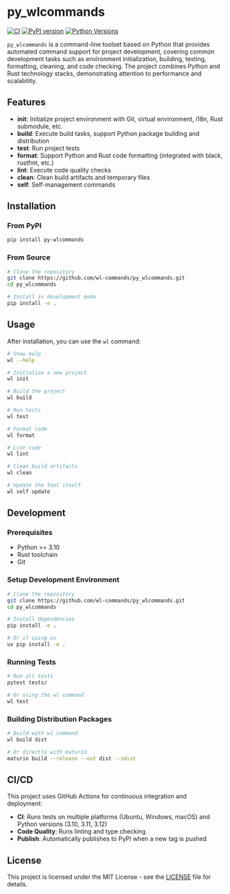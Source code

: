 # py_wlcommands

[![CI](https://github.com/wl-commands/py_wlcommands/actions/workflows/ci.yml/badge.svg)](https://github.com/wl-commands/py_wlcommands/actions/workflows/ci.yml)
[![PyPI version](https://badge.fury.io/py/py-wlcommands.svg)](https://badge.fury.io/py/py-wlcommands)
[![Python Versions](https://img.shields.io/pypi/pyversions/py-wlcommands.svg)](https://pypi.org/project/py-wlcommands/)

`py_wlcommands` is a command-line toolset based on Python that provides automated command support for project development, covering common development tasks such as environment initialization, building, testing, formatting, cleaning, and code checking. The project combines Python and Rust technology stacks, demonstrating attention to performance and scalability.

## Features

- **init**: Initialize project environment with Git, virtual environment, i18n, Rust submodule, etc.
- **build**: Execute build tasks, support Python package building and distribution
- **test**: Run project tests
- **format**: Support Python and Rust code formatting (integrated with black, rustfmt, etc.)
- **lint**: Execute code quality checks
- **clean**: Clean build artifacts and temporary files
- **self**: Self-management commands

## Installation

### From PyPI

```bash
pip install py-wlcommands
```

### From Source

```bash
# Clone the repository
git clone https://github.com/wl-commands/py_wlcommands.git
cd py_wlcommands

# Install in development mode
pip install -e .
```

## Usage

After installation, you can use the `wl` command:

```bash
# Show help
wl --help

# Initialize a new project
wl init

# Build the project
wl build

# Run tests
wl test

# Format code
wl format

# Lint code
wl lint

# Clean build artifacts
wl clean

# Update the tool itself
wl self update
```

## Development

### Prerequisites

- Python >= 3.10
- Rust toolchain
- Git

### Setup Development Environment

```bash
# Clone the repository
git clone https://github.com/wl-commands/py_wlcommands.git
cd py_wlcommands

# Install dependencies
pip install -e .

# Or if using uv
uv pip install -e .
```

### Running Tests

```bash
# Run all tests
pytest tests/

# Or using the wl command
wl test
```

### Building Distribution Packages

```bash
# Build with wl command
wl build dist

# Or directly with maturin
maturin build --release --out dist --sdist
```

## CI/CD

This project uses GitHub Actions for continuous integration and deployment:

- **CI**: Runs tests on multiple platforms (Ubuntu, Windows, macOS) and Python versions (3.10, 3.11, 3.12)
- **Code Quality**: Runs linting and type checking
- **Publish**: Automatically publishes to PyPI when a new tag is pushed

## License

This project is licensed under the MIT License - see the [LICENSE](LICENSE) file for details.